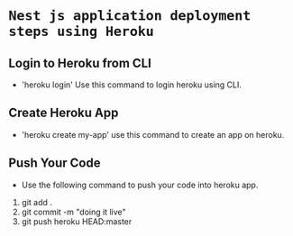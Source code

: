 # `Nest js application deployment steps using Heroku`

## Login to Heroku from CLI

* 'heroku login' Use this command to login heroku using CLI.

## Create Heroku App

 * 'heroku create my-app' use this command to create an app on heroku.

 ## Push Your Code 

 * Use the following command to push your code into heroku app.

  1) git add .
  2) git commit -m "doing it live"
  3) git push heroku HEAD:master 

